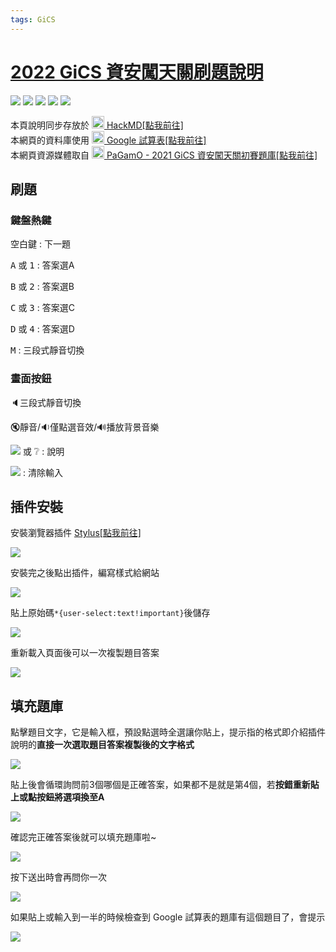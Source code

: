 ```yaml
---
tags: GiCS
---
```

<link rel="stylesheet" href="//cdnjs.cloudflare.com/ajax/libs/font-awesome/6.1.1/css/all.min.css">

# [2022 GiCS 資安闖天關刷題說明](https://nchuit.cc/2022GiCS/)

![](https://img.shields.io/github/commit-activity/w/NCHUIT/2022GiCS?color=important) ![](https://img.shields.io/github/last-commit/NCHUIT/2022GiCS?color=success) ![](https://img.shields.io/github/languages/top/NCHUIT/2022GiCS) ![](https://img.shields.io/github/license/NCHUIT/2022GiCS?color=critical) [![](https://hackmd.io/@NCHUIT/2022GiCS/badge)](https://md.nchuit.cc/2022GiCS/edit)

本頁說明同步存放於 <a target="_blank" href="https://md.nchuit.cc/2022GiCS/edit?view"><img src="https://hackmd.io/favicon.png" height="20"> HackMD[點我前往]</a>
<br>
本網頁的資料庫使用 <a target="_blank" href="https://docs.google.com/spreadsheets/d/1mLuYzFZp-zuLn1w8OMAo9XT99kzyMYVd3Zq299FYNlw"><img src="https://i.imgur.com/n4hNxBA.png" height="20"> Google 試算表[點我前往]</a>
<br>
本網頁資源媒體取自 <a target="_blank" href="https://www.pagamo.org/map?course_code=gics"><img src="https://i.imgur.com/3UoAhdC.png" height="20"> PaGamO - 2021 GiCS 資安闖天關初賽題庫[點我前往]</a>

## 刷題

### 鍵盤熱鍵

<kbd>空白鍵</kbd> : 下一題

<kbd>A</kbd> 或 <kbd>1</kbd> : 答案選A

<kbd>B</kbd> 或 <kbd>2</kbd> : 答案選B

<kbd>C</kbd> 或 <kbd>3</kbd> : 答案選C

<kbd>D</kbd> 或 <kbd>4</kbd> : 答案選D

<kbd>M</kbd> : 三段式靜音切換

### 畫面按鈕

🔈三段式靜音切換

🔇靜音/🔉僅點選音效/🔊播放背景音樂

![](https://i.imgur.com/m5tRrfu.png) 或 ❔ : 說明

![](https://i.imgur.com/0FnNzZS.png) : 清除輸入

## 插件安裝

安裝瀏覽器插件 <a href="https://chrome.google.com/webstore/detail/stylus/clngdbkpkpeebahjckkjfobafhncgmne" target="_blank">Stylus[點我前往]</a>

![](https://i.imgur.com/3VIEB6n.png)

安裝完之後點出插件，編寫樣式給網站

![](https://i.imgur.com/IYrOZwl.png)

貼上原始碼<code>*{user-select:text!important}</code>後儲存

![](https://i.imgur.com/f5TxOgM.png)

重新載入頁面後可以一次複製題目答案

![](https://i.imgur.com/JtUJSCd.png)

## 填充題庫

點擊題目文字，它是輸入框，預設點選時全選讓你貼上，提示指的格式即介紹插件說明的**直接一次選取題目答案複製後的文字格式**

![](https://i.imgur.com/TLoj01R.png)

貼上後會循環詢問前3個哪個是正確答案，如果都不是就是第4個，若**按錯重新貼上或點按鈕將選項換至A**

![](https://i.imgur.com/ZWGo3dc.png)

確認完正確答案後就可以填充題庫啦~

![](https://i.imgur.com/OGc6jzj.png)

按下送出時會再問你一次

![](https://i.imgur.com/NyIZf6A.png)

如果貼上或輸入到一半的時候檢查到 Google 試算表的題庫有這個題目了，會提示

![](https://i.imgur.com/RbuJ8hB.png)